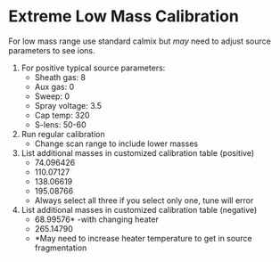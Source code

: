 # Extreme Low Mass Calibration

For low mass range use standard calmix but *may* need to adjust source parameters to see ions.

1. For positive typical source parameters:
   * Sheath gas: 8
   * Aux gas: 0
   * Sweep: 0
   * Spray voltage: 3.5
   * Cap temp: 320
   * S-lens: 50-60
2. Run regular calibration
   * Change scan range to include lower masses
3. List additional masses in customized calibration table \(positive\)
   * 74.096426
   * 110.07127
   * 138.06619
   * 195.08766
   * Always select all three if you select only one, tune will error
4. List additional masses in customized calibration table \(negative\)
   * 68.99576\* -with changing heater
   * 265.14790
   * \*May need to increase heater temperature to get in source fragmentation  


  


